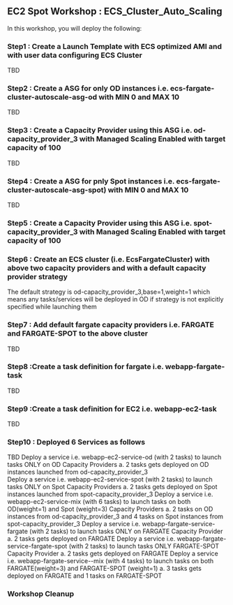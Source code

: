 ## EC2 Spot Workshop : ECS_Cluster_Auto_Scaling



In this workshop, you will deploy the following:

### Step1 :  Create a Launch Template with ECS optimized AMI and with user data configuring ECS Cluster  
TBD
### Step2 : Create a ASG for only OD instances i.e. ecs-fargate-cluster-autoscale-asg-od with MIN 0 and MAX 10
TBD
### Step3 : Create a Capacity Provider using this ASG i.e. od-capacity_provider_3  with Managed Scaling Enabled with target capacity of 100
TBD
### Step4 : Create a ASG for pnly Spot instances i.e. ecs-fargate-cluster-autoscale-asg-spot)  with MIN 0 and MAX 10
TBD

### Step5 : Create a Capacity Provider using this ASG i.e. spot-capacity_provider_3 with Managed Scaling Enabled with target capacity of 100


### Step6 : Create an ECS cluster (i.e. EcsFargateCluster) with above two capacity providers and with a default capacity provider strategy

The default strategy is od-capacity_provider_3,base=1,weight=1  which means any tasks/services will be deployed in OD if strategy is not explicitly specified while launching them

### Step7 : Add default fargate capacity providers i.e. FARGATE and FARGATE-SPOT to the above cluster
TBD
### Step8 :Create a task definition for fargate i.e. webapp-fargate-task
TBD
### Step9 :Create a task definition for EC2 i.e. webapp-ec2-task
TBD
### Step10 : Deployed 6 Services as follows
TBD
Deploy a service i.e. webapp-ec2-service-od (with 2 tasks) to launch tasks ONLY on OD Capacity Providers
a.	2 tasks gets deployed on OD instances launched from od-capacity_provider_3  
Deploy a service i.e. webapp-ec2-service-spot (with 2 tasks) to launch tasks ONLY on Spot Capacity Providers
a.	2 tasks gets deployed on Spot instances launched from spot-capacity_provider_3
Deploy a service i.e. webapp-ec2-service-mix (with 6 tasks) to launch tasks on both OD(weight=1)  and Spot (weight=3) Capacity Providers
a.	2 tasks on OD instances from od-capacity_provider_3  and 4 tasks on Spot instances from spot-capacity_provider_3
Deploy a service i.e. webapp-fargate-service-fargate (with 2 tasks) to launch tasks ONLY on FARGATE Capacity Provider
a.	2 tasks gets deployed on FARGATE
Deploy a service i.e. webapp-fargate-service-fargate-spot (with 2 tasks) to launch tasks ONLY FARGATE-SPOT Capacity Provider
a.	2 tasks gets deployed on FARGATE
Deploy a service i.e. webapp-fargate-service--mix (with 4 tasks) to launch tasks on both FARGATE(weight=3) and FARGATE-SPOT (weight=1)
a.	3 tasks gets deployed on FARGATE  and 1 tasks on FARGATE-SPOT

### Workshop Cleanup

